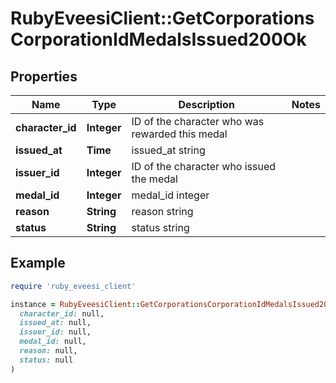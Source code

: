 # RubyEveesiClient::GetCorporationsCorporationIdMedalsIssued200Ok

## Properties

| Name | Type | Description | Notes |
| ---- | ---- | ----------- | ----- |
| **character_id** | **Integer** | ID of the character who was rewarded this medal |  |
| **issued_at** | **Time** | issued_at string |  |
| **issuer_id** | **Integer** | ID of the character who issued the medal |  |
| **medal_id** | **Integer** | medal_id integer |  |
| **reason** | **String** | reason string |  |
| **status** | **String** | status string |  |

## Example

```ruby
require 'ruby_eveesi_client'

instance = RubyEveesiClient::GetCorporationsCorporationIdMedalsIssued200Ok.new(
  character_id: null,
  issued_at: null,
  issuer_id: null,
  medal_id: null,
  reason: null,
  status: null
)
```

